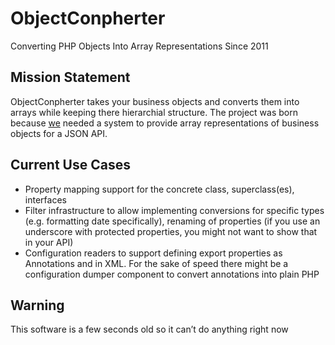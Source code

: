 ObjectConpherter
================
Converting PHP Objects Into Array Representations Since 2011

Mission Statement
-----------------

ObjectConpherter takes your business objects and converts them into arrays while
keeping there hierarchial structure. The project was born because [we](http://jarlssen.de)
needed a system to provide array representations of business objects for a JSON API.


Current Use Cases
-----------------
-   Property mapping support for the concrete class, superclass(es), interfaces
-   Filter infrastructure to allow implementing conversions for specific types
    (e.g. formatting date specifically), renaming of properties (if you use an
    underscore with protected properties, you might not want to show that in
    your API)
-   Configuration readers to support defining export properties as Annotations
    and in XML. For the sake of speed there might be a configuration dumper
    component to convert annotations into plain PHP

Warning
-------
This software is a few seconds old so it can’t do anything right now
